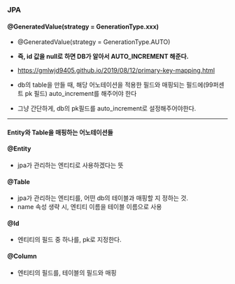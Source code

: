 

### JPA

#### @GeneratedValue(strategy = GenerationType.xxx)
- @GeneratedValue(strategy = GenerationType.AUTO)
- **즉, id 값을 null로 하면 DB가 알아서 AUTO_INCREMENT 해준다.**

- https://gmlwjd9405.github.io/2019/08/12/primary-key-mapping.html

- db의 table을 만들 때, 해당 어노테이션을 적용한 필드와 매핑되는 필드에(99퍼센트 pk 필드) auto_increment를 해주어야 한다
- 그냥 간단하게, db의 pk필드를 auto_increment로 설정해주어야한다.

---

#### Entity와 Table을 매핑하는 어노테이션들

#### @Entity

- jpa가 관리하는 엔티티로 사용하겠다는 뜻

#### @Table

- jpa가 관리하는 엔티티를, 어떤 db의 테이블과 매핑할 지 정하는 것.
- name 속성 생략 시, 엔티티 이름을 테이블 이름으로 사용

#### @Id

- 엔티티의 필드 중 하나를, pk로 지정한다.

#### @Column

- 엔티티의 필드를, 테이블의 필드와 매핑


